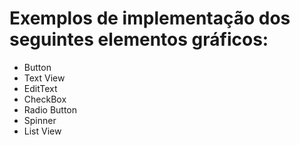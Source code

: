 # Exemplos de implementação dos seguintes elementos gráficos:
<ul>
  <li>Button</li>
  <li>Text View</li>
  <li>EditText</li>
  <li>CheckBox</li>
  <li>Radio Button</li>
  <li>Spinner</li>
  <li>List View</li>
</ul>
